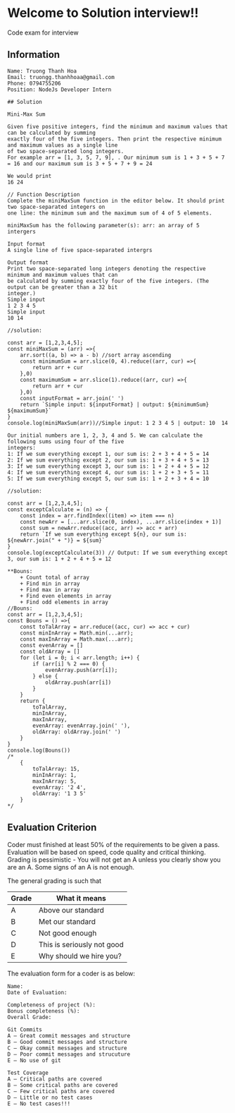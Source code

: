 
# Welcome to Solution interview!!
Code exam for interview 

## Information
```
Name: Truong Thanh Hoa
Email: truongg.thanhhoaa@gmail.com
Phone: 0794755206
Position: NodeJs Developer Intern
```

```
## Solution

Mini-Max Sum

Given five positive integers, find the minimum and maximum values that can be calculated by summing
exactly four of the five integers. Then print the respective minimum and maximum values as a single line
of two space-separated long integers.
For example arr = [1, 3, 5, 7, 9], . Our minimum sum is 1 + 3 + 5 + 7 = 16 and our maximum sum is 3 + 5 + 7 + 9 = 24

We would print
16 24

// Function Description
Complete the miniMaxSum function in the editor below. It should print two space-separated integers on
one line: the minimum sum and the maximum sum of 4 of 5 elements.

miniMaxSum has the following parameter(s): arr: an array of 5 intergers

Input format
A single line of five space-separated intergrs

Output format
Print two space-separated long integers denoting the respective minimum and maximum values that can
be calculated by summing exactly four of the five integers. (The output can be greater than a 32 bit
integer.)
Simple input
1 2 3 4 5
Simple input
10 14

//solution:

const arr = [1,2,3,4,5];
const miniMaxSum = (arr) =>{
    arr.sort((a, b) => a - b) //sort array ascending
    const minimumSum = arr.slice(0, 4).reduce((arr, cur) =>{
        return arr + cur
    },0)
    const maximumSum = arr.slice(1).reduce((arr, cur) =>{
        return arr + cur
    },0)
    const inputFormat = arr.join(' ')
    return `Simple input: ${inputFormat} | output: ${minimumSum}  ${maximumSum}`
}
console.log(miniMaxSum(arr))//Simple input: 1 2 3 4 5 | output: 10  14

Our initial numbers are 1, 2, 3, 4 and 5. We can calculate the following sums using four of the five
integers:
1: If we sum everything except 1, our sum is: 2 + 3 + 4 + 5 = 14
2: If we sum everything except 2, our sum is: 1 + 3 + 4 + 5 = 13
3: If we sum everything except 3, our sum is: 1 + 2 + 4 + 5 = 12
4: If we sum everything except 4, our sum is: 1 + 2 + 3 + 5 = 11
5: If we sum everything except 5, our sum is: 1 + 2 + 3 + 4 = 10

//solution:

const arr = [1,2,3,4,5];
const exceptCalculate = (n) => {
    const index = arr.findIndex((item) => item === n)
    const newArr = [...arr.slice(0, index), ...arr.slice(index + 1)]
    const sum = newArr.reduce((acc, arr) => acc + arr)
    return `If we sum everything except ${n}, our sum is: ${newArr.join(" + ")} = ${sum}`
}
console.log(exceptCalculate(3)) // Output: If we sum everything except 3, our sum is: 1 + 2 + 4 + 5 = 12

**Bouns:
    + Count total of array
    + Find min in array
    + Find max in array
    + Find even elements in array
    + Find odd elements in array
//Bouns:
const arr = [1,2,3,4,5];
const Bouns = () =>{
    const toTalArray = arr.reduce((acc, cur) => acc + cur)
    const minInArray = Math.min(...arr);
    const maxInArray = Math.max(...arr);
    const evenArray = []
    const oldArray = []
    for (let i = 0; i < arr.length; i++) {
        if (arr[i] % 2 === 0) {
            evenArray.push(arr[i]);
        } else {
            oldArray.push(arr[i])
        }
    }
    return {
        toTalArray,
        minInArray,
        maxInArray,
        evenArray: evenArray.join(' '),
        oldArray: oldArray.join(' ')
    }
}
console.log(Bouns())
/*
    {
        toTalArray: 15,
        minInArray: 1,
        maxInArray: 5,
        evenArray: '2 4',
        oldArray: '1 3 5'
    }
*/
```

## Evaluation Criterion

Coder must finished at least 50% of the requirements to be given a pass.
Evaluation will be based on speed, code quality and critical thinking.
Grading is pessimistic - You will not get an A unless you clearly show you are an A. Some signs of an A is not enough.

The general grading is such that

| Grade | What it means              |
| ----- | -------------------------- |
| A     | Above our standard         |
| B     | Met our standard           |
| C     | Not good enough            |
| D     | This is seriously not good |
| E     | Why should we hire you?    |

The evaluation form for a coder is as below:

```
Name:
Date of Evaluation:

Completeness of project (%):
Bonus completeness (%):
Overall Grade:

Git Commits
A – Great commit messages and structure
B – Good commit messages and structure
C – Okay commit messages and structure
D – Poor commit messages and strucuture
E – No use of git

Test Coverage
A – Critical paths are covered
B – Some critical paths are covered
C – Few critical paths are covered
D – Little or no test cases
E – No test cases!!!


```
